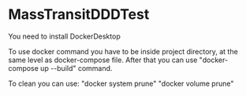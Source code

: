 # MassTransitDDDTest
 
You need to install DockerDesktop

To use docker command you have to be inside project directory, at the same level as docker-compose file.
After that you can use "docker-compose up --build" command.

To clean you can use:
"docker system prune"
"docker volume prune"
